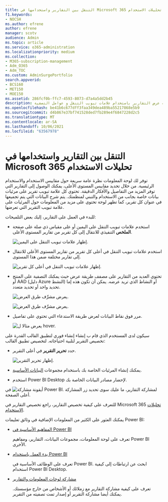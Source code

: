 ```yaml
---
title: التنقل بين التقارير واستخدامها في Microsoft 365 تحليلات الاستخدام
f1.keywords:
- NOCSH
ms.author: efrene
author: efrene
manager: scotv
audience: Admin
ms.topic: article
ms.service: o365-administration
ms.localizationpriority: medium
ms.collection:
- M365-subscription-management
- Adm_O365
- Adm_TOC
ms.custom: AdminSurgePortfolio
search.appverid:
- BCS160
- MET150
- MOE150
ms.assetid: 286fcf0b-ffc7-4593-8073-d7a4a5dd2b45
description: تعرف على كيفية عرض التقارير باستخدام علامات تبويب التنقل و عوامل التصفية.
ms.openlocfilehash: be41b6c677dff3faa349dea489ba55217868e5b9
ms.sourcegitcommit: d4b867e37bf741528ded7fb289e4f6847228d2c5
ms.translationtype: MT
ms.contentlocale: ar-SA
ms.lasthandoff: 10/06/2021
ms.locfileid: "63567978"
---
```

# <a name="navigate-and-utilize-the-reports-in-microsoft-365-usage-analytics"></a>التنقل بين التقارير واستخدامها في Microsoft 365 تحليلات الاستخدام

توفر لك لوحة المعلومات نظرة عامة سريعة حول مقاييس الاستخدام والاستخدام الرئيسية. من خلال تحديد مقاييس المستوى الأعلى، يمكنك الوصول إلى التقارير التي توفر المزيد من التفاصيل والأفكار الدقيقة. تحتوي كل علامة تبويب تقرير على مرئيات بيانات خاصة بجانب من الاستخدام والتبني لمنظمتك. يتم شرح البيانات التي يتم تجميعها في عنوان كل تقرير، كما تظهر لوحة تحتوي على مزيد من المعلومات حول المرئيات على علامة تبويب التقرير التي تعرضها.

للبدء في العمل على التقارير، إليك بعض التلميحات:

- استخدم علامات تبويب التنقل على اليمين أو على مقياس ذي صلة على صفحة **الملخص** التنفيذي للانتقال إلى كل تقرير من تقارير المستوى الأعلى.

    ![إظهار علامات تبويب التنقل على اليمين.](../../media/navigate-usage-analytics1.png)

- استخدم علامات تبويب التنقل في أعلى كل تقرير من تقارير المستوى الأعلى للانتقال إلى تقارير مختلفة ضمن هذا المستوى.

    ![إظهار علامات تبويب التنقل في أعلى كل تقرير.](../../media/navigate-usage-analytics2.png)

- تحتوي العديد من التقارير على مصفف طريقة عرض حيث يمكنك التصفية على المنتج أو AAD (دليل Azure النشط) أو النشاط الذي تريد عرضه. يمكن أن تكون هذه إما تحديد واحد أو تحديد متعدد.

    ![يعرض مشرِّف طرق العرض.](../../media/navigate-usage-analytics3.png)

    ![يعرض مشرِّف طرق العرض.](../../media/navigate-usage-analytics4.png)


- مرر فوق نقاط البيانات لعرض طريقة الاستدعاء التي تحتوي على تفاصيل.

    ![يعرض مثالا ل hover.](../../media/navigate-usage-analytics6.png)

سيكون لدى المستخدم الذي قام ب إنشاء إنشاء فوري لتطبيق القالب القدرة على تخصيص التقرير لتلبية احتياجاته. لتخصيص تطبيق القالب:

- حدد **تحرير التقرير** في أعلى التقرير.

    ![إظهار تحرير التقرير.](../../media/navigate-usage-analytics7.png)


- يمكنك إنشاء المرئيات الخاصة بك باستخدام مجموعات [البيانات الأساسية](usage-analytics-data-model.md).

- استخدم Power BI Desktop لإحضار مصادر البيانات الخاصة بك.

لمشاركة التقارير، ما عليك سوى تحديد زر المشاركة ![أيقونة مشاركة Power BI.](../../media/dbb0569d-2013-4f9d-ab9d-d01b09631b92.png) في أعلى الصفحة.

للتعرف على كيفية تخصيص التقارير، راجع تخصيص التقارير في Microsoft 365 [تحليلات الاستخدام](customize-reports.md).

يمكنك العثور على الكثير من المعلومات الإضافية في وثائق تعليمات Power BI:

- [المفاهيم الأساسية في Power BI](/power-bi/service-basic-concepts)

    تعرف على لوحة المعلومات، مجموعات البيانات، التقارير، ومفاهيم Power BI الأخرى.

- [بدء العمل باستخدام Power BI](/power-bi/service-get-started?wt.mc_id=O365_Reports_PBI_contentpack)

    تعرف على الوظائف الأساسية في Power BI. ابحث عن ارتباطات إلى كيفية استخدام Power BI Desktop.

- [مشاركة لوحات المعلومات والتقارير](/power-bi/service-share-dashboards)

    تعرف على كيفية مشاركة التقارير مع زملائك أو الأشخاص من خارج مؤسستك. يمكنك أيضا مشاركة التقرير أو إصدار تمت تصفيته من التقرير.